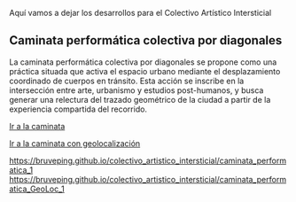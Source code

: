Aquí vamos a dejar los desarrollos para el Colectivo Artístico Intersticial

## Caminata performática colectiva por diagonales
La caminata performática colectiva por diagonales se propone como una práctica situada que activa el espacio urbano mediante el desplazamiento coordinado de cuerpos en tránsito. Esta acción se inscribe en la intersección entre arte, urbanismo y estudios post-humanos, y busca generar una relectura del trazado geométrico de la ciudad a partir de la experiencia compartida del recorrido.

[Ir a la caminata](https://bruveping.github.io/colectivo_artistico_intersticial/caminata_performatica_1)

[Ir a la caminata con geolocalización](https://bruveping.github.io/colectivo_artistico_intersticial/caminata_performatica_GeoLoc_1)

https://bruveping.github.io/colectivo_artistico_intersticial/caminata_performatica_1
https://bruveping.github.io/colectivo_artistico_intersticial/caminata_performatica_GeoLoc_1
